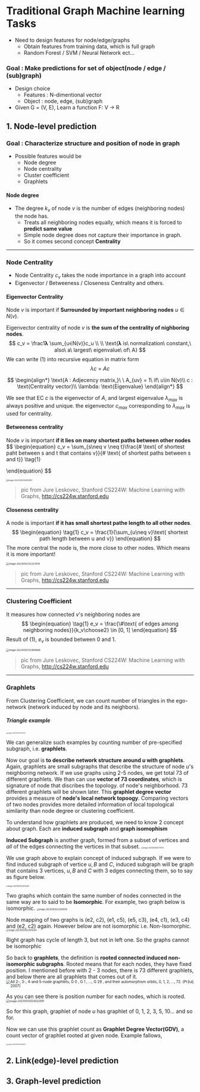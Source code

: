 # Traditional Graph Machine learning Tasks

* Need to design features for node/edge/graphs
  * Obtain features from training data, which is full graph
  * Random Forest / SVM / Neural Network ect...



### Goal : Make predictions for set of object(node / edge / (sub)graph)

* Design choice
  * Features : N-dimentional vector
  * Object : node, edge, (sub)graph
* Given G = (V, E),
  Learn a function F: V → R



## 1. Node-level prediction

### Goal : Characterize structure and position of node in graph

* Possible features would be
  * Node degree
  * Node centrality
  * Cluster coefficient
  * Graphlets

#### Node degree

* The degree $k_v$ of node $v$ is the number of edges (neighboring nodes) the node has.
  * Treats all neighboring nodes equally, which means it is forced to **predict same value**
  * Simple node degree does not capture their importance in graph.
  * So it comes second concept **Centrality**

--------

### Node Centrality

* Node Centrality $c_v$ takes the node importance in a graph into account
* Eigenvector / Betweeness / Closeness Centrality and others.



#### Eigenvector Centrality

Node $v$ is important if **Surrounded by important neighboring nodes** $u ∈ N(v)$.

Eigenvector centrality of node $v$ is **the sum of the centrality of nighboring nodes**.
$$
c_v = \frac1𝛌 \sum_{u∈N(v)}c_u
\\
\\
\text{𝛌 is\ normalization\ constant,\ also\ a\ largest\ eigenvalue\ of\ A}
$$
We can write (1) into recursive equation in matrix form
$$
\lambda c\ =\ Ac \label{eq1}
$$

$$
\begin{align*}
\text{A : Adjecency matrix,}\ \ A_{uv} = 1\ if\ u\in N(v)\\
c : \text{Centrality vector}\\ 
\lambda: \text{Eigenvalue}
\end{align*}
$$

We see that EC $c$ is the eigenvector of $A$, and largest eigenvalue $\lambda_{max}$ is always positive and unique.
the eigenvector $c_{max}$ corresponding to $\lambda_{max}$ is used for centrality.



#### Betweeness centrality

Node $v$ is important **if it lies on many shortest paths between other nodes**
$$
\begin{equation}
c_v = \sum_{s\neq v \neq t}\frac{\# \text{ of shortest paht between s and t that contains v}}{\# \text{ of shortest paths between s and t}}
\tag{1}

\end{equation}
$$


<img src="/Users/jojuhyeon/Library/Application Support/typora-user-images/image-20230102132007851.png" alt="image-20230102132007851" style="zoom:35%;" />

> pic from Jure Leskovec, Stanford CS224W: Machine Learning  with Graphs, http://cs224w.stanford.edu



#### Closeness centrality

A node is important **if it has small shortest pathe length to all other nodes**.
$$
\begin{equation}
\tag{1}
c_v = \frac{1}{\sum_{u\neq v}\text{ shortest path length between u and v}}
\end{equation}
$$
The more central the node is, the more close to other nodes. Which means it is more important!



<img src="/Users/jojuhyeon/Library/Application Support/typora-user-images/image-20230102132327876.png" alt="image-20230102132327876" style="zoom:45%;" />

>  pic from Jure Leskovec, Stanford CS224W: Machine Learning  with Graphs, http://cs224w.stanford.edu

-------

### Clustering Coefficient

It measures how connected $v$'s neighboring nodes are
$$
\begin{equation}
\tag{1}
e_v = \frac{\#\text{ of edges among neighboring nodes}}{k_v\choose2} \in [0, 1]
\end{equation}
$$
Result of (1), $e_v$ is bounded between 0 and 1.

<img src="/Users/jojuhyeon/Library/Application Support/typora-user-images/image-20230102132909808.png" alt="image-20230102132909808" style="zoom:45%;" />

> pic from Jure Leskovec, Stanford CS224W: Machine Learning  with Graphs, http://cs224w.stanford.edu

------

### Graphlets

From Clustering Coefficient, we can count number of triangles in the ego-network (network induced by node and its neighbors). 

##### Triangle example

<img src="/Users/jojuhyeon/Library/Application Support/typora-user-images/image-20230103021324003.png" alt="image-20230103021324003" style="zoom:25%;" />

We can generalize such examples by counting number of pre-specified subgraph, i.e. **graphlets**.

Now our goal is **to describe network structure around $u$ with graphlets**. Again, graphlets are small subgraphs that describe the structure of node $u$'s neighboring network. 
If we use graphs using 2-5 nodes, we get total 73 of different graphlets. We than can use **vector of 73 coordinates**, which is signature of node that discribes the topology. of node's neighborhood. 73 different graphlets will be shown later. 
This **graphlet degree vector** provides a measure of **node's local network topoogy**. Comparing vectors of two nodes provides more detailed information of local topological similarity than node degree or clustering coefficient.

To understand how graphlets are produced, we need to know 2 concept about graph. Each are **induced subgraph** and **graph isomophism**



**Induced Subgraph** is another graph, formed from a subset of vertices and *all* of the edges connecting the vertices in that subset.
<img src="/Users/jojuhyeon/Library/Application Support/typora-user-images/image-20230103022717574.png" alt="image-20230103022717574" style="zoom:30%;" />

We use graph above to explain concept of induced subgraph. If we were to find induced subgraph of vertice $u, B$ and $C$,  induced subgraph will be graph that contains 3 vertices, $u, B$ and $C$ with 3 edges connecting them, so to say as figure below.

<img src="/Users/jojuhyeon/Library/Application Support/typora-user-images/image-20230103023012246.png" alt="image-20230103023012246" style="zoom:30%;" /> 



Two graphs which contain the same number of nodes connected in the same way are to said to be **Isomorphic**. For example, two graph below is isomorphic.
<img src="/Users/jojuhyeon/Library/Application Support/typora-user-images/image-20230103023200076.png" alt="image-20230103023200076" style="zoom:40%;" />

Node mapping of two graphs is (e2, c2), (e1, c5), (e5, c3), (e4, c1), (e3, c4) and (e2, c2) again. However below are not isomorphic i.e. Non-Isomorphic.
<img src="/Users/jojuhyeon/Library/Application Support/typora-user-images/image-20230103023415544.png" alt="image-20230103023415544" style="zoom:40%;" /> 

Right graph has cycle of length 3, but not in left one. So the graphs cannot be isomorphic



So back to **graphlets**, the definition is **rooted connected induced non-isomorphic subgraphs**. Rooted means that for each nodes, they have fixed position. I mentioned before with 2 - 3 nodes, there is 73 different graphlets, and below there are all graphlets that comes out of it.
<img src="https://www.researchgate.net/profile/Oemer-Yaveroglu-2/publication/262690282/figure/fig1/AS:614182361763865@1523443894882/All-2-3-4-and-5-node-graphlets-G-0-G-1-G-29-and-their-automorphism.png" alt="All 2-, 3-, 4-and 5-node graphlets, G 0 , G 1 , ..., G 29 , and their automorphism orbits, 0, 1, 2, ..., 72. (Pržulj 2007) " style="zoom:70%;" />

As you can see there is position number for each nodes, which is rooted.<img src="/Users/jojuhyeon/Library/Application Support/typora-user-images/image-20230103024022591.png" alt="image-20230103024022591" style="zoom:50%;" />

So for this graph, graphlet of node $u$ has graphlet of 0, 1, 2, 3, 5, 10... and so for.

Now we can use this graphlet count as **Graphlet Degree Vector(GDV)**, a count vector of graphlet rooted at given node. Example fallows,

<img src="/Users/jojuhyeon/Library/Application Support/typora-user-images/image-20230103024256933.png" alt="image-20230103024256933" style="zoom:25%;" /> 







## 2. Link(edge)-level prediction



## 3. Graph-level prediction

